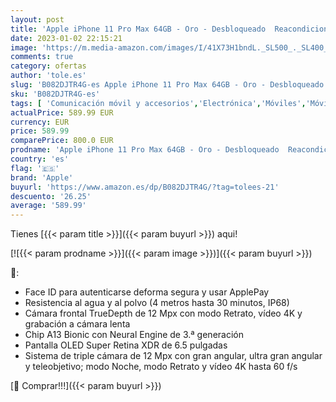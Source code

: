```yaml
---
layout: post
title: 'Apple iPhone 11 Pro Max 64GB - Oro - Desbloqueado  Reacondicionado '
date: 2023-01-02 22:15:21
image: 'https://m.media-amazon.com/images/I/41X73H1bndL._SL500_._SL400_.jpg'
comments: true
category: ofertas
author: 'tole.es'
slug: 'B082DJTR4G-es Apple iPhone 11 Pro Max 64GB - Oro - Desbloqueado...'
sku: 'B082DJTR4G-es'
tags: [ 'Comunicación móvil y accesorios','Electrónica','Móviles','Móviles y smartphones libres','apple','iphone','🇪🇸', ]
actualPrice: 589.99 EUR
currency: EUR
price: 589.99
comparePrice: 800.0 EUR
prodname: 'Apple iPhone 11 Pro Max 64GB - Oro - Desbloqueado  Reacondicionado '
country: 'es'
flag: '🇪🇸'
brand: 'Apple'
buyurl: 'https://www.amazon.es/dp/B082DJTR4G/?tag=tolees-21'
descuento: '26.25'
average: '589.99'
---
```


Tienes [{{< param title >}}]({{< param buyurl >}}) aqui!

[![{{< param prodname >}}]({{< param image >}})]({{< param buyurl >}})

🔎:

- Face ID para autenticarse deforma segura y usar ApplePay
- Resistencia al agua y al polvo (4 metros hasta 30 minutos, IP68)
- Cámara frontal TrueDepth de 12 Mpx con modo Retrato, vídeo 4K y grabación a cámara lenta
- Chip A13 Bionic con Neural Engine de 3.ª generación
- Pantalla OLED Super Retina XDR de 6.5 pulgadas
- Sistema de triple cámara de 12 Mpx con gran angular, ultra gran angular y teleobjetivo; modo Noche, modo Retrato y vídeo 4K hasta 60 f/s

[🛒 Comprar!!!]({{< param buyurl >}})
